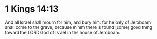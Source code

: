 # 1 Kings 14:13

And all Israel shall mourn for him, and bury him: for he only of Jeroboam shall come to the grave, because in him there is found [some] good thing toward the LORD God of Israel in the house of Jeroboam.
